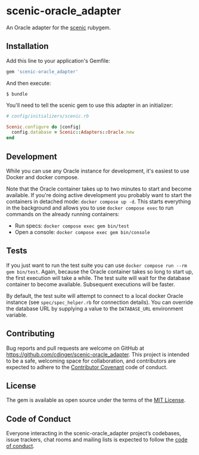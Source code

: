 # scenic-oracle_adapter

An Oracle adapter for the [scenic](https://github.com/scenic-views/scenic) rubygem.

## Installation

Add this line to your application's Gemfile:

```ruby
gem 'scenic-oracle_adapter'
```

And then execute:

    $ bundle

You'll need to tell the scenic gem to use this adapter in an initializer:

```ruby
# config/initializers/scenic.rb

Scenic.configure do |config|
  config.database = Scenic::Adapters::Oracle.new
end
```

## Development

While you can use any Oracle instance for development, it's easiest to use Docker and docker compose.

Note that the Oracle container takes up to two minutes to start and become available. If you're doing active development you probably want to start the containers in detached mode: `docker compose up -d`. This starts everything in the background and allows you to use `docker compose exec` to run commands on the already running containers:

- Run specs: `docker compose exec gem bin/test`
- Open a console: `docker compose exec gem bin/console`

## Tests

If you just want to run the test suite you can use `docker compose run --rm gem bin/test`. Again, because the Oracle container takes so long to start up, the first execution will take a while. The test suite will wait for the database container to become available. Subsequent executions will be faster.

By default, the test suite will attempt to connect to a local docker Oracle instance (see `spec/spec_helper.rb` for connection details).
You can override the database URL by supplying a value to the `DATABASE_URL` environment variable.

## Contributing

Bug reports and pull requests are welcome on GitHub at https://github.com/cdinger/scenic-oracle_adapter. This project is intended to be a safe, welcoming space for collaboration, and contributors are expected to adhere to the [Contributor Covenant](http://contributor-covenant.org) code of conduct.

## License

The gem is available as open source under the terms of the [MIT License](https://opensource.org/licenses/MIT).

## Code of Conduct

Everyone interacting in the scenic-oracle_adapter project’s codebases, issue trackers, chat rooms and mailing lists is expected to follow the [code of conduct](https://github.com/cdinger/scenic-oracle_adapter/blob/master/CODE_OF_CONDUCT.md).
